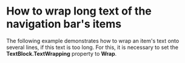# How to wrap long text of the navigation bar's items


<p>The following example demonstrates how to wrap an item's text onto several lines, if this text is too long. For this, it is necessary to set the <strong>TextBlock.TextWrapping</strong> property to <strong>Wrap</strong>.</p>

<br/>


